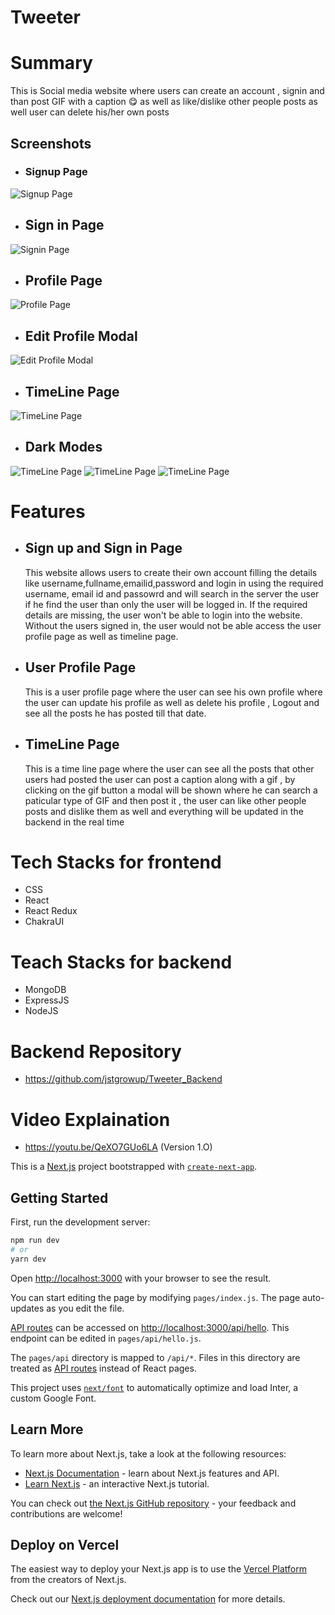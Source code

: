 # Tweeter

# Summary

This is Social media website where users can create an account , signin and than post GIF with a caption 😋 as well as like/dislike other people posts as well user can delete his/her own posts

## Screenshots

- ### Signup Page

![Signup Page](https://user-images.githubusercontent.com/40628582/206829518-5d657795-5746-4825-bf06-8f80c399a96d.png)
​

- ## Sign in Page

![Signin Page](https://user-images.githubusercontent.com/40628582/206829558-652607cc-cda9-40dc-b17f-e6f97564b7fc.png)

- ## Profile Page

![Profile Page](https://user-images.githubusercontent.com/40628582/206829599-8961604c-7d9d-47f4-b289-79052eaa8727.png)

- ## Edit Profile Modal

![Edit Profile Modal](https://user-images.githubusercontent.com/40628582/206829693-a7f1b442-932f-4b78-8046-9db59ebaea47.png)

- ## TimeLine Page

![TimeLine Page](https://user-images.githubusercontent.com/40628582/206829903-f1cee7df-b777-4c95-b50e-83e8c1f033fd.png)

- ## Dark Modes

![TimeLine Page](https://user-images.githubusercontent.com/40628582/206831470-f0797a9f-94e0-4702-be1e-0f8851edf3a4.png)
![TimeLine Page](https://user-images.githubusercontent.com/40628582/206831471-082c7ef5-4586-430e-b257-c9faf7871e16.png)
![TimeLine Page](https://user-images.githubusercontent.com/40628582/206831478-d1099225-1c74-4b16-976c-db8fa4dc2fb6.png)

# Features

- ## Sign up and Sign in Page
  This website allows users to create their own account filling the details like username,fullname,emailid,password and login in using the required username, email id and passowrd and will search in the server the user if he find the user than only the user will be logged in. If the required details are missing, the user won't be able to login into the website. Without the users signed in, the user would not be able access the user profile page as well as timeline page.
- ## User Profile Page
  This is a user profile page where the user can see his own profile where the user can update his profile as well as delete his profile , Logout and see all the posts he has posted till that date.
- ## TimeLine Page
  This is a time line page where the user can see all the posts that other users had posted the user can post a caption along with a gif , by clicking on the gif button a modal will be shown where he can search a paticular type of GIF and then post it , the user can like other people posts and dislike them as well and everything will be updated in the backend in the real time

# Tech Stacks for frontend

- CSS
- React
- React Redux
- ChakraUI

# Teach Stacks for backend

- MongoDB
- ExpressJS
- NodeJS

# Backend Repository

- https://github.com/jstgrowup/Tweeter_Backend

# Video Explaination

- https://youtu.be/QeXO7GUo6LA (Version 1.O)
  ​















This is a [Next.js](https://nextjs.org/) project bootstrapped with [`create-next-app`](https://github.com/vercel/next.js/tree/canary/packages/create-next-app).

## Getting Started

First, run the development server:

```bash
npm run dev
# or
yarn dev
```

Open [http://localhost:3000](http://localhost:3000) with your browser to see the result.

You can start editing the page by modifying `pages/index.js`. The page auto-updates as you edit the file.

[API routes](https://nextjs.org/docs/api-routes/introduction) can be accessed on [http://localhost:3000/api/hello](http://localhost:3000/api/hello). This endpoint can be edited in `pages/api/hello.js`.

The `pages/api` directory is mapped to `/api/*`. Files in this directory are treated as [API routes](https://nextjs.org/docs/api-routes/introduction) instead of React pages.

This project uses [`next/font`](https://nextjs.org/docs/basic-features/font-optimization) to automatically optimize and load Inter, a custom Google Font.

## Learn More

To learn more about Next.js, take a look at the following resources:

- [Next.js Documentation](https://nextjs.org/docs) - learn about Next.js features and API.
- [Learn Next.js](https://nextjs.org/learn) - an interactive Next.js tutorial.

You can check out [the Next.js GitHub repository](https://github.com/vercel/next.js/) - your feedback and contributions are welcome!

## Deploy on Vercel

The easiest way to deploy your Next.js app is to use the [Vercel Platform](https://vercel.com/new?utm_medium=default-template&filter=next.js&utm_source=create-next-app&utm_campaign=create-next-app-readme) from the creators of Next.js.

Check out our [Next.js deployment documentation](https://nextjs.org/docs/deployment) for more details.
